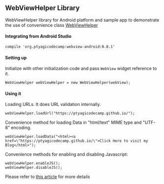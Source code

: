 ## WebViewHelper Library

WebViewHelper library for Android platform and sample app to demonstrate the use of convenience class [WebViewHelper](https://github.com/ptyagicodecamp/webview-android/blob/master/webview-android/src/main/java/org/ptyagicodecamp/webview_lib/WebViewHelper.java)

#### Integrating from Android Studio ####
```
compile 'org.ptyagicodecamp:webview-android:0.0.1'
```

#### Setting up ####

Initialize with other initialization code and pass `WebView` widget reference to it.
```
WebViewHelper webViewHelper = new WebViewHelper(webView);
```

#### Using it ####

Loading URLs. It does URL validation internally.
```
webViewHelper.loadUrl("https://ptyagicodecamp.github.io/");
```

Convenience method for loading Data in "html/text" MIME type and "UTF-8" encoding.
```
webViewHelper.loadData("<html><a href=\"https://ptyagicodecamp.github.io/\">Click Here to visit my Blog</html>");
```
Convenience methods for enabling and disabling Javascript:
```
webViewHelper.enableJS();
webViewHelper.disableJS();
```

Please refer to [this article](https://ptyagicodecamp.github.io/webviewhelper-utility-library.html) for more details


